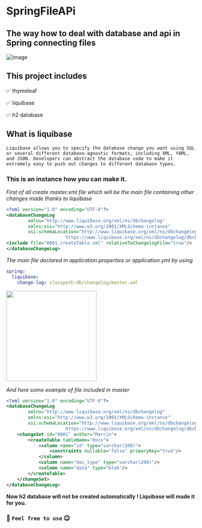 # SpringFileAPi
## The way how to deal with database and api in Spring connecting files

![image](https://user-images.githubusercontent.com/95692103/188710796-db55155d-1a1f-4a0e-bd62-9651225d46b6.png)

## This project includes

:white_check_mark: thymeleaf

:white_check_mark: liquibase

:white_check_mark: h2 database

## What is liquibase

`Liquibase allows you to specify the database change you want using SQL or several different database-agnostic formats, including XML, YAML, and JSON. Developers can abstract the database code to make it extremely easy to push out changes to different database types.`

### This is an instance how you can make it.

*First of all create master.xml file which will be the main file containing other changes made thanks to liquibase*

```xml 
<?xml version="1.0" encoding="UTF-8"?>
<databaseChangeLog
        xmlns="http://www.liquibase.org/xml/ns/dbchangelog"
        xmlns:xsi="http://www.w3.org/2001/XMLSchema-instance"
        xsi:schemaLocation="http://www.liquibase.org/xml/ns/dbchangelog
                      https://www.liquibase.org/xml/ns/dbchangelog/dbchangelog-4.9.xsd">
<include file="0001_createTable.xml" relativeToChangelogFile="true"/>
</databaseChangeLog>
```

*The main file declared in application.properties or application.yml by using*

```yml
spring:
  liquibase:
    change-log: classpath:db/changelog/master.xml
```
<img src="https://user-images.githubusercontent.com/95692103/188752577-45ce0d6e-1232-4e4c-9084-e1f9e6ed75c5.png" width="240" align="center">

*And here some example of file included in master*

```xml
<?xml version="1.0" encoding="UTF-8"?>
<databaseChangeLog
        xmlns="http://www.liquibase.org/xml/ns/dbchangelog"
        xmlns:xsi="http://www.w3.org/2001/XMLSchema-instance"
        xsi:schemaLocation="http://www.liquibase.org/xml/ns/dbchangelog
                      https://www.liquibase.org/xml/ns/dbchangelog/dbchangelog-4.9.xsd">
    <changeSet id="0001" author="Marcin">
        <createTable tableName="docs">
            <column name="id" type="varchar(200)">
                <constraints nullable="false" primaryKey="true"/>
            </column>
            <column name="doc_type" type="varchar(200)"/>
            <column name="data" type="blob"/>
        </createTable>
    </changeSet>
</databaseChangeLog>
```

**Now h2 database will not be created automatically ! Liquibase will made it for you.**

### :space_invader: `Feel free to use` :wink:
